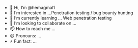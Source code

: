 - 👋 Hi, I’m @hemagmal1
- 👀 I’m interested in ...Penetration testing / bug bounty hunting
- 🌱 I’m currently learning ... Web penetration testing
- 💞️ I’m looking to collaborate on ...
- 📫 How to reach me ...
- 😄 Pronouns: ...
- ⚡ Fun fact: ...

<!---
hemagmal1/hemagmal1 is a ✨ special ✨ repository because its `README.md` (this file) appears on your GitHub profile.
You can click the Preview link to take a look at your changes.
--->
